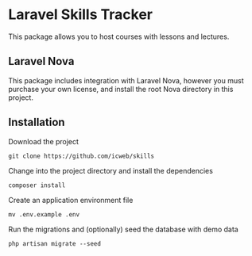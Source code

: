 # Laravel Skills Tracker
This package allows you to host courses with lessons and lectures.

## Laravel Nova
This package includes integration with Laravel Nova, however you must purchase your own license, and install the root Nova directory in this project.

## Installation
Download the project
```
git clone https://github.com/icweb/skills
```

Change into the project directory and install the dependencies
```
composer install
```

Create an application environment file
```
mv .env.example .env
```

Run the migrations and (optionally) seed the database with demo data
```
php artisan migrate --seed
```